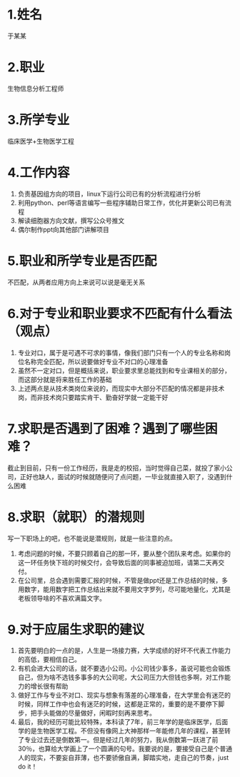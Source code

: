 # 1.姓名
于某某

# 2.职业
生物信息分析工程师

# 3.所学专业
临床医学+生物医学工程

# 4.工作内容
1. 负责基因组方向的项目，linux下运行公司已有的分析流程进行分析
2. 利用python、perl等语言编写一些程序辅助日常工作，优化并更新公司已有流程
3. 解读细胞器方向文献，撰写公众号推文
4. 偶尔制作ppt向其他部门讲解项目

# 5.职业和所学专业是否匹配
不匹配，从两者应用方向上来说可以说是毫无关系

# 6.对于专业和职业要求不匹配有什么看法（观点）
1. 专业对口，属于是可遇不可求的事情，像我们部门只有一个人的专业名称和岗位名称完全匹配，所以说要做好专业不对口的心理准备
2. 虽然不一定对口，但是概括来说，职业要求里总能找到和专业课相关的部分，而这部分就是将来胜任工作的基础
3. 上述两点是从技术类岗位来说的，而现实中大部分不匹配的情况都是非技术岗，而非技术岗只要踏实肯干、勤奋好学就一定能干好

# 7.求职是否遇到了困难？遇到了哪些困难？
截止到目前，只有一份工作经历，我是走的校招，当时觉得自己菜，就投了家小公司，正好也缺人，面试的时候就随便问了点问题，一毕业就直接入职了，没遇到什么困难

# 8.求职（就职）的潜规则
写一下职场上的吧，也不能说是潜规则，就是一些注意的点。
1. 考虑问题的时候，不要只顾着自己的那一环，要从整个团队来考虑。如果你的这一环任务快下班的时候交付，会导致后面的同事被迫加班，请第二天再交付。
2. 在公司里，总会遇到需要汇报的时候，不管是做ppt还是工作总结的时候，多用数字，能用数字把工作总结出来就不要用文字罗列，尽可能地量化，尤其是老板领导啥的不喜欢满篇文字。

# 9.对于应届生求职的建议
1. 首先要明白的一点的是，人生是一场接力赛，大学成绩的好坏不代表工作能力的高低，要相信自己。
2. 有机会进大公司的话，就不要选小公司。小公司钱少事多，虽说可能也会锻炼自己，但为啥不选钱多事多的大公司呢，大公司压力大但钱也多啊，对工作能力的增长很有帮助
3. 做好工作与专业不对口、现实与想象有落差的心理准备，在大学里会有迷茫的时候，同样工作中也会有迷茫的时候，这都是正常的，重要的是不要停下脚步，把手头能做的尽量做好，闲暇时刻再来思考。
4. 最后，我的经历可能比较特殊，本科读了7年，前三年学的是临床医学，后面学的是生物医学工程。不但没有像网上大神那样一年能修几年的课程，甚至转了专业过去还是倒数第一。但是经过几年的努力，我从倒数第一跃进了前30％，也算给大学画上了一个圆满的句号。我要说的是，要接受自己是个普通人的现实，不要妄自菲薄，也不要骄傲自满，脚踏实地，走自己的节奏，just do it！

